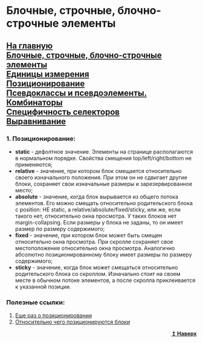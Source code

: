 # Блочные, строчные, блочно-строчные элементы
[На главную](../../../README.md)<br>
[Блочные, строчные, блочно-строчные элементы](./block_inline_inline-block.md)<br>
[Единицы измерения](./units.md)<br>
[Позиционирование](./position.md)<br>
[Псевдоклассы и псевдоэлементы. Комбинаторы](./pseudo_classes_pseudo-elements_combinators.md)<br>
[Специфичность селекторов](./specificity.md)<br>
[Выравнивание](./specificity.md)<br>
---
### 1. Позиционирование:
- <b>static</b> - дефолтное значение. Элементы на странице располагаются в нормальном порядке. Свойства смещения top/left/right/bottom не применяются;
- <b>relative</b> - значение, при котором блок смещается относительно своего изначального положения. При этом он не сдвигает другие блоки, сохраняет свои изначальные размеры и зарезервированное место;
- <b>absolute</b> - значение, когда блок вырывается из общего потока элементов. Его можно смещать относительно родительского блока с position: НЕ static, а relative/absolute/fixed/sticky, или же, если такого нет, относительно окна просмотра. У таких блоков нет margin-collapsing. Если размеры у блока не заданы, то он имеет размер по размеру содержимого;
- <b>fixed</b> - значение, при котором блок может быть смещен относительно окна просмотра. При скролле сохраняет свое местоположение относительно окна просмотра. Аналогично абсолютно позиционированному блоку имеет размеры по размеру содержимого;
- <b>sticky</b> - значение, когда блок может смещаться относительно родительского блока со скроллом. Изначально стоит на своем месте в обычном потоке элементов, а после скролла приклеивается к указанной позиции.

### Полезные ссылки:
1. [Еще раз о позиционировании](https://developer.mozilla.org/ru/docs/Web/CSS/position)
2. [Относительно чего позиционируются блоки](https://developer.mozilla.org/ru/docs/Web/CSS/Containing_block)
<div align="right">
  <b><a href="#">↥ Наверх</a></b>
</div>